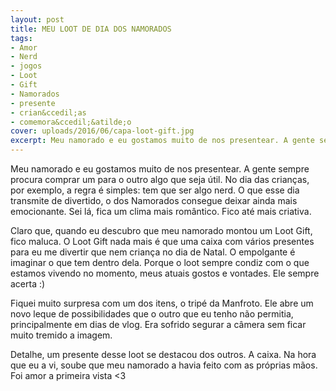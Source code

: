 ```yaml
---
layout: post
title: MEU LOOT DE DIA DOS NAMORADOS
tags:
- Amor
- Nerd
- jogos
- Loot
- Gift
- Namorados
- presente
- crian&ccedil;as
- comemora&ccedil;&atilde;o
cover: uploads/2016/06/capa-loot-gift.jpg
excerpt: Meu namorado e eu gostamos muito de nos presentear. A gente sempre procura comprar um para o outro algo que seja &uacute;til. No dia das crian&ccedil;as, por exemplo, a regra &eacute; simples, tem que ser algo nerd. O que esse dia transmite&nbsp;de divertido, o dos Namorados consegue deixar ainda&nbsp;mais emocionante. Sei l&aacute;, fica um clima mais rom&acirc;ntico. Fico at&eacute;&nbsp;mais criativa.
---
```


Meu namorado e eu gostamos muito de nos presentear. A gente sempre procura comprar um para o outro algo que seja &uacute;til. No dia das crian&ccedil;as, por exemplo, a regra &eacute; simples: tem que ser algo nerd. O que esse dia transmite&nbsp;de divertido, o dos Namorados consegue deixar ainda&nbsp;mais emocionante. Sei l&aacute;, fica um clima mais rom&acirc;ntico. Fico at&eacute;&nbsp;mais criativa.

Claro que,&nbsp;quando eu descubro que meu namorado&nbsp;montou&nbsp;um Loot Gift, fico maluca. O Loot Gift nada mais &eacute; que uma caixa com&nbsp;v&aacute;rios presentes para eu me divertir que nem crian&ccedil;a no dia de Natal. O empolgante &eacute; imaginar o que tem dentro dela. Porque o loot sempre condiz com o que estamos vivendo no momento, meus atuais gostos e vontades. Ele sempre acerta :)

Fiquei muito surpresa com um dos itens, o trip&eacute; da Manfroto. Ele abre um novo leque de possibilidades que o outro que eu tenho n&atilde;o permitia, principalmente em dias de vlog. Era sofrido segurar a c&acirc;mera sem ficar muito tremido a imagem.

Detalhe, um presente desse loot se destacou dos outros. A caixa. Na hora que eu a vi, soube que meu namorado a havia feito com as pr&oacute;prias m&atilde;os. Foi amor a primeira vista <3
